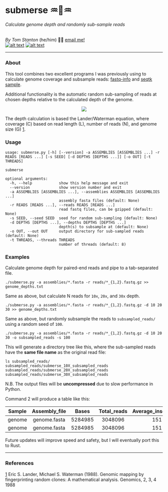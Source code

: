 # submerse :aquarius::dna::aquarius:
###### Calculate genome depth and randomly sub-sample reads


_By Tom Stanton_ (he/him) :scientist: 
[email me!](mailto:tomdstanton@gmail.com?subject=[submerse]) \
[![alt text][1.1]][1] [![alt text][6.1]][6]

---
### About
This tool combines two excellent programs I was previously using to calculate
genome coverage and subsample reads: 
[fastq-info](https://github.com/raymondkiu/fastq-info) and 
[seqtk sample](https://github.com/lh3/seqtk).

Additional functionality is the automatic random sub-sampling of reads at 
chosen depths relative to the calculated depth of the genome.

<p align="center">
    <img src="https://render.githubusercontent.com/render/math?math=C = LN / G">
</p>

The depth calculation is based the Lander/Waterman equation, where coverage (C) based on read length (L), 
number of reads (N), and genome size (G) [1](#1).

### Usage
```commandline
usage: submerse.py [-h] [--version] -a ASSEMBLIES [ASSEMBLIES ...] -r READS [READS ...] [-s SEED] [-d DEPTHS [DEPTHS ...]] [-o OUT] [-t THREADS]

submerse

optional arguments:
  -h, --help            show this help message and exit
  --version             show version number and exit
  -a ASSEMBLIES [ASSEMBLIES ...], --assemblies ASSEMBLIES [ASSEMBLIES ...]
                        assembly fasta files (default: None)
  -r READS [READS ...], --reads READS [READS ...]
                        read fastq files, can be gzipped (default: None)
  -s SEED, --seed SEED  seed for random sub-sampling (default: None)
  -d DEPTHS [DEPTHS ...], --depths DEPTHS [DEPTHS ...]
                        depth(s) to subsample at (default: None)
  -o OUT, --out OUT     output directory for sub-sampled reads (default: None)
  -t THREADS, --threads THREADS
                        number of threads (default: 8)
```

### Examples
Calculate genome depth for paired-end reads and pipe to a tab-separated file.
```commandline
./submerse.py -a assemblies/*.fasta -r reads/*_{1,2}.fastq.gz >> genome_depths.txt
```
Same as above, but calculate N reads for ```10x```, ```20x```, and ```30x``` depth.
```commandline
./submerse.py -a assemblies/*.fasta -r reads/*_{1,2}.fastq.gz -d 10 20 30 >> genome_depths.txt
```
Same as above, but randomly subsample the reads to ```subsampled_reads/``` using a random seed of ```100```.
```commandline
./submerse.py -a assemblies/*.fasta -r reads/*_{1,2}.fastq.gz -d 10 20 30 -o subsampled_reads -s 100
```
This will generate a directory tree like this, where the sub-sampled reads have the **same file
name** as the original read file:

```
ls subsampled_reads/
subsampled_reads/submerse_10X_subsampled_reads
subsampled_reads/submerse_20X_subsampled_reads
subsampled_reads/submerse_30X_subsampled_reads
```
N.B. The output files will be **uncompressed** due to slow performance in  Python.

Command 2 will produce a table like this:

**Sample**|**Assembly\_file**|**Bases**|**Total\_reads**|**Average\_insert\_size**|**Depth**|   **Read\_file**   |**Insert\_size**|**N\_reads**|**N\_reads\_at\_10X\_depth**|**N\_reads\_at\_20X\_depth**|**N\_reads\_at\_30X\_depth**
:-----:|:-----:|:-----:|:-----:|:-----:|:-----:|:------------------:|:-----:|:-----:|:-----:|:-----:|:-----:
genome|genome.fasta|5284985|3048096|151|87|genome\_1.fastq.gz|151|1524048|175178|350356|525534
genome|genome.fasta|5284985|3048096|151|87|genome\_2.fastq.gz|151|1524048|175178|350356|525534

Future updates will improve speed and safety, but I will eventually port this to Rust.

---

### References
<a id="1">[1]</a>
Eric S. Lander, Michael S. Waterman (1988).
Genomic mapping by fingerprinting random clones: A mathematical analysis.
Genomics, 2, 3, 4 1988

[1]: http://twitter.com/tomstantonmicro
[1.1]: http://i.imgur.com/tXSoThF.png (twitter icon with padding)
[6]: http://www.github.com/tomdstanton
[6.1]: http://i.imgur.com/0o48UoR.png (github icon with padding)
